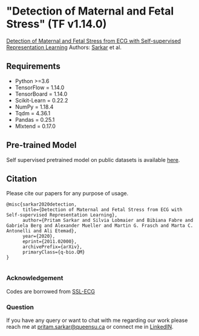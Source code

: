 # "Detection of Maternal and Fetal Stress" (TF v1.14.0)

[Detection of Maternal and Fetal Stress from ECG with Self-supervised Representation Learning](https://)
Authors: [Sarkar](https://www.pritamsarkar.com/) et al.


## Requirements

- Python >=3.6
- TensorFlow = 1.14.0
- TensorBoard = 1.14.0
- Scikit-Learn = 0.22.2
- NumPy = 1.18.4
- Tqdm = 4.36.1
- Pandas = 0.25.1
- Mlxtend = 0.17.0

## Pre-trained Model

Self supervised pretrained model on public datasets is available [here](https://code.engineering.queensu.ca/17ps21/SSL-ECG/-/tree/master/load_model/).

## Citation

Please cite our papers for any purpose of usage.
```
@misc{sarkar2020detection,
      title={Detection of Maternal and Fetal Stress from ECG with Self-supervised Representation Learning}, 
      author={Pritam Sarkar and Silvia Lobmaier and Bibiana Fabre and Gabriela Berg and Alexander Mueller and Martin G. Frasch and Marta C. Antonelli and Ali Etemad},
      year={2020},
      eprint={2011.02000},
      archivePrefix={arXiv},
      primaryClass={q-bio.QM}
}
  
```
### Acknowledgement
Codes are borrowed from [SSL-ECG](https://code.engineering.queensu.ca/17ps21/SSL-ECG)

### Question
If you have any query or want to chat with me regarding our work please reach me at <pritam.sarkar@queensu.ca> or connect me in [LinkedIN](https://www.linkedin.com/in/sarkarpritam/).
